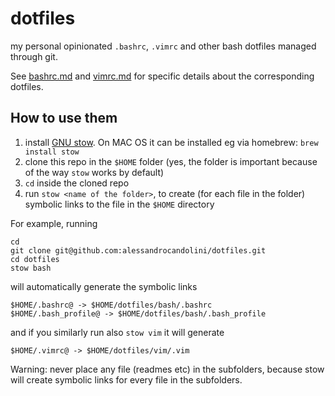 # dotfiles

my personal opinionated `.bashrc`, `.vimrc` and other bash dotfiles managed through git.

See [bashrc.md](bashrc.md) and [vimrc.md](vimrc.md) for specific details about the corresponding dotfiles. 

## How to use them

1. install [GNU stow](https://www.gnu.org/software/stow/). On MAC OS it can be installed eg via homebrew: ```brew install stow```
2. clone this repo in the `$HOME` folder (yes, the folder is important because of the way `stow` works by default)
3. `cd` inside the cloned repo 
4. run `stow <name of the folder>`, to create (for each file in the folder) symbolic links to the file in the `$HOME` directory

For example, running 
```
cd
git clone git@github.com:alessandrocandolini/dotfiles.git
cd dotfiles
stow bash
```
will automatically generate the symbolic links
```
$HOME/.bashrc@ -> $HOME/dotfiles/bash/.bashrc
$HOME/.bash_profile@ -> $HOME/dotfiles/bash/.bash_profile
```
and if you similarly run also `stow vim` it will generate 
```
$HOME/.vimrc@ -> $HOME/dotfiles/vim/.vim
```

Warning: never place any file (readmes etc) in the subfolders, because stow will create symbolic links for every file in the subfolders. 



